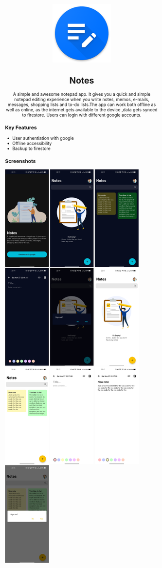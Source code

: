 <p align="center">
<img src="https://raw.githubusercontent.com/divyansh-dxn/Notes/master/assets/icons/round/android/res/mipmap-xxxhdpi/ic_launcher_round.png"/>
</p>
<h1 align="center">Notes</h1>
<p align="center">
A simple and awesome notepad app. It gives you a quick and simple notepad editing experience when you write notes, memos, e-mails, messages, shopping lists and to-do lists.The app can work both offline as well as online, as the internet gets available to the device ,data gets synced to firestore. Users can login with different google accounts.</p>
</p>




### Key Features
- User authentiation with google
- Offline accessibility
- Backup to firestore

### Screenshots
<div>
<img src="https://raw.githubusercontent.com/divyansh-dxn/Notes/master/assets/samples/sample5.jpeg" height="320"/>
<img src="https://raw.githubusercontent.com/divyansh-dxn/Notes/master/assets/samples/sample2.jpeg" height="320"/>
<img src="https://raw.githubusercontent.com/divyansh-dxn/Notes/master/assets/samples/sample4.jpeg" height="320"/>
<img src="https://raw.githubusercontent.com/divyansh-dxn/Notes/master/assets/samples/sample3.jpeg" height="320"/>
<img src="https://raw.githubusercontent.com/divyansh-dxn/Notes/master/assets/samples/sample1.jpeg" height="320"/>

<img src="https://raw.githubusercontent.com/divyansh-dxn/Notes/master/assets/samples/sample10.jpeg" height="320"/>
<img src="https://raw.githubusercontent.com/divyansh-dxn/Notes/master/assets/samples/sample7.jpeg" height="320"/>
<img src="https://raw.githubusercontent.com/divyansh-dxn/Notes/master/assets/samples/sample9.jpeg" height="320"/>
<img src="https://raw.githubusercontent.com/divyansh-dxn/Notes/master/assets/samples/sample8.jpeg" height="320"/>
<img src="https://raw.githubusercontent.com/divyansh-dxn/Notes/master/assets/samples/sample6.jpeg" height="320"/>

</div>
